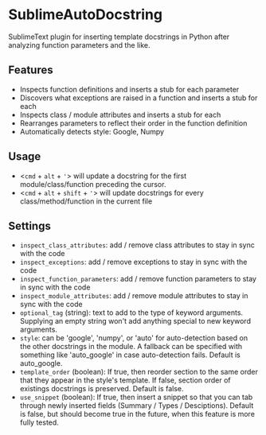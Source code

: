 SublimeAutoDocstring
====================

SublimeText plugin for inserting template docstrings in Python after analyzing
function parameters and the like.

Features
--------

  - Inspects function definitions and inserts a stub for each parameter
  - Discovers what exceptions are raised in a function and inserts a stub for each
  - Inspects class / module attributes and inserts a stub for each
  - Rearranges parameters to reflect their order in the function definition
  - Automatically detects style: Google, Numpy

Usage
-----

  - <`cmd` + `alt` + `'`> will update a docstring for the first module/class/function preceding the cursor.
  - <`cmd` + `alt` + `shift` + `'`> will update docstrings for every class/method/function in the current file

Settings
--------

  - `inspect_class_attributes`: add / remove class attributes to stay in sync with the code
  - `inspect_exceptions`: add / remove exceptions to stay in sync with the code
  - `inspect_function_parameters`: add / remove function parameters to stay in sync with the code
  - `inspect_module_attributes`: add / remove module attributes to stay in sync with the code
  - `optional_tag` (string): text to add to the type of keyword arguments. Supplying an empty string won't add anything special to new keyword arguments.
  - `style`: can be 'google', 'numpy', or 'auto' for auto-detection based on the other docstrings in the module. A fallback can be specified with something like 'auto_google' in case auto-detection fails. Default is auto_google.
  - `template_order` (boolean): If true, then reorder section to the same order that they appear in the style's template. If false, section order of existings docstrings is preserved. Default is false.
  - `use_snippet` (boolean): If true, then insert a snippet so that you can
  tab through newly inserted fields (Summary / Types / Desciptions). Default
  is false, but should become true in the future, when this feature is more
  fully tested.
